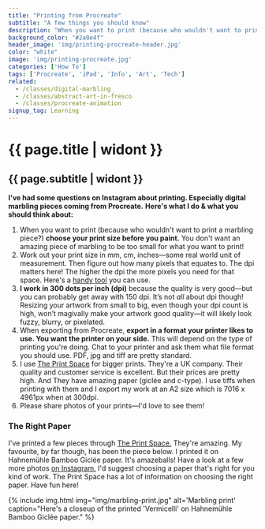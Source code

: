 ```yaml
---
title: "Printing from Procreate"
subtitle: "A few things you should know"
description: "When you want to print (because who wouldn't want to print a marbling piece?) here's a few things I do. And a few things you should think about."
background_color: "#2a0e4f"
header_image: 'img/printing-procreate-header.jpg'
color: "white"
image: 'img/printing-procreate.jpg'
categories: ['How To']
tags: ['Procreate', 'iPad', 'Info', 'Art', 'Tech']
related:
  - /classes/digital-marbling
  - /classes/abstract-art-in-fresco
  - /classes/procreate-animation
signup_tag: Learning
---
```

# {{ page.title | widont  }}
## {{ page.subtitle | widont  }}

**I've had some questions on Instagram about printing. Especially digital marbling pieces coming from Procreate.**
**Here's what I do & what you should think about:**

1. When you want to print (because who wouldn't want to print a marbling piece?) **choose your print size before you paint.** You don't want an amazing piece of marbling to be too small for what you want to print!
3. Work out your print size in mm, cm, inches—some real world unit of measurement. Then figure out how many pixels that equates to. The dpi matters here! The higher the dpi the more pixels you need for that space. Here's a [handy tool](https://www.pixelcalculator.com) you can use.
2. **I work in 300 dots per inch (dpi)** because the quality is very good—but you can probably get away with 150 dpi. It’s not *all* about dpi though! Resizing your artwork from small to big, even though your dpi count is high, won’t magivally make your artwork good quality—it will likely look fuzzy, blurry, or pixelated.
4. When exporting from Procreate, **export in a format your printer likes to use. You want the printer on your side.** This will depend on the type of printing you're doing. Chat to your printer and ask them what file format you should use. PDF, jpg and tiff are pretty standard.
5. I use [The Print Space](https://www.theprintspace.co.uk/) for bigger prints. They're a UK company. Their quality and customer service is excellent. But their prices are pretty high. And They have amazing paper (giclée and c-type). I use tiffs when printing with them and I export my work at an A2 size which is 7016 x 4961px when at 300dpi.
6. Please share photos of your prints—I'd love to see them!

### The Right Paper
I've printed a few pieces through [The Print Space.](https://www.theprintspace.co.uk/) They're amazing. My favourite, by far though, has been the piece below. I printed it on Hahnemühle Bamboo Giclée paper. It's amazeballs! Have a look at a few more photos [on Instagram.](https://www.instagram.com/p/Bvv2pp2FMgT/) I'd suggest choosing a paper that's right for you kind of work. The Print Space has a lot of information on choosing the right paper. Have fun here!

{% include img.html img="img/marbling-print.jpg" alt='Marbling print' caption="Here's a closeup of the printed 'Vermicelli' on Hahnemühle Bamboo Giclée paper." %}